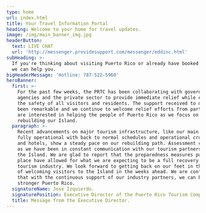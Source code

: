 ```yaml
---
type: home
url: index.html
title: Your Travel Information Portal
heading: Welcome to your home for travel updates.
image: /img/main_banner_img.jpg
headerButton:
  text: LIVE CHAT
  url: 'http://messenger.providesupport.com/messenger/eddinc.html'
subHeading: >-
  If you're thinking about visiting Puerto Rico or already have booked a trip,
  we can help you.
bigHeaderMessage: 'Hotline: 787-522-5960'
heroBanner:
  first: >-
    For the past few weeks, the PRTC has been collaborating with government
    agencies and the private sector to provide immediate relief while ensuring
    the safety of all visitors and residents. The support received to date has
    been remarkable and we continue to welcome relief efforts from partners who
    are interested in helping the people of Puerto Rico as we focus on
    rebuilding our Island.
  paragraph: >-
    Recent advancements on major tourism infrastructure, like our main airport
    fully operational with back to normal schedules and operational cruise ports
    and hotels, show a steady pace on our rebuilding path. Assessment continues
    as we have been in constant communication with our tourism partners across
    the Island. We are glad to report that the preparedness measures put into
    place have allowed for what we are expecting to be a full recovery for our
    tourism industry. We look forward to getting back on our feet in the hopes
    of welcoming visitors to the Island in the weeks ahead. We are confident
    that with the continuous support of our industry partners, we can build a
    stronger Puerto Rico.
  signatureName: Jose Izquierdo.
  signaturePosition: Executive Director of the Puerto Rico Tourism Company.
  title: Message from the Executive Director.
---
```


